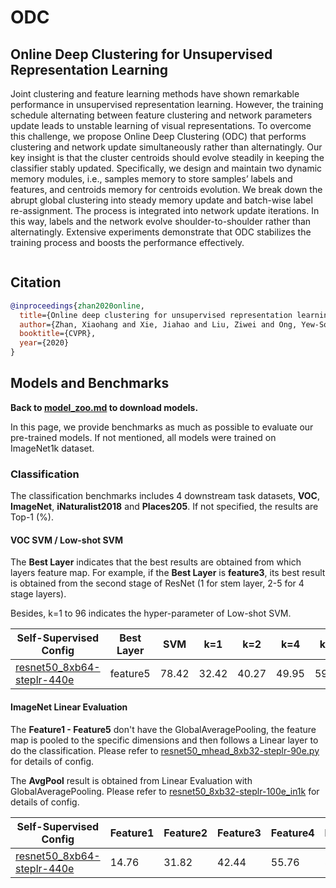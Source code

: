 # ODC

## Online Deep Clustering for Unsupervised Representation Learning

<!-- [ABSTRACT] -->

Joint clustering and feature learning methods have shown remarkable performance in unsupervised representation learning. However, the training schedule alternating between feature clustering and network parameters update leads to unstable learning of visual representations. To overcome this challenge, we propose Online Deep Clustering (ODC) that performs clustering and network update simultaneously rather than alternatingly. Our key insight is that the cluster centroids should evolve steadily in keeping the classifier stably updated. Specifically, we design and maintain two dynamic memory modules, i.e., samples memory to store samples’ labels and features, and centroids memory for centroids evolution. We break down the abrupt global clustering into steady memory update and batch-wise label re-assignment. The process is integrated into network update iterations. In this way, labels and the network evolve shoulder-to-shoulder rather than alternatingly. Extensive experiments demonstrate that ODC stabilizes the training process and boosts the performance effectively.

<!-- [IMAGE] -->
<div align="center">
<img  />
</div>

## Citation

<!-- [ALGORITHM] -->

```bibtex
@inproceedings{zhan2020online,
  title={Online deep clustering for unsupervised representation learning},
  author={Zhan, Xiaohang and Xie, Jiahao and Liu, Ziwei and Ong, Yew-Soon and Loy, Chen Change},
  booktitle={CVPR},
  year={2020}
}
```

## Models and Benchmarks

**Back to [model_zoo.md](../../../docs/model_zoo.md) to download models.**

In this page, we provide benchmarks as much as possible to evaluate our pre-trained models. If not mentioned, all models were trained on ImageNet1k dataset.

### Classification

The classification benchmarks includes 4 downstream task datasets, **VOC**, **ImageNet**,  **iNaturalist2018** and **Places205**. If not specified, the results are  Top-1 (%).

#### VOC SVM / Low-shot SVM

The **Best Layer** indicates that the best results are obtained from which layers feature map. For example, if the **Best Layer** is **feature3**, its best result is obtained from the second stage of ResNet (1 for stem layer, 2-5 for 4 stage layers).

Besides, k=1 to 96 indicates the hyper-parameter of Low-shot SVM.

| Self-Supervised Config                                               | Best Layer | SVM   | k=1   | k=2   | k=4   | k=8   | k=16  | k=32  | k=64  | k=96  |
| -------------------------------------------------------------------- | ---------- | ----- | ----- | ----- | ----- | ----- | ----- | ----- | ----- | ----- |
| [resnet50_8xb64-steplr-440e](odc_resnet50_8xb64-steplr-440e_in1k.py) | feature5   | 78.42 | 32.42 | 40.27 | 49.95 | 59.96 | 65.71 | 69.99 | 73.64 | 75.13 |

#### ImageNet Linear Evaluation

The **Feature1 - Feature5** don't have the GlobalAveragePooling, the feature map is pooled to the specific dimensions and then follows a Linear layer to do the classification. Please refer to [resnet50_mhead_8xb32-steplr-90e.py](../../benchmarks/classification/imagenet/resnet50_mhead_8xb32-steplr-90e_in1k.py) for details of config.

The **AvgPool** result is obtained from Linear Evaluation with GlobalAveragePooling. Please refer to [resnet50_8xb32-steplr-100e_in1k](../../benchmarks/classification/imagenet/resnet50_8xb32-steplr-100e_in1k.py) for details of config.

| Self-Supervised Config                                               | Feature1 | Feature2 | Feature3 | Feature4 | Feature5 | AvgPool |
| -------------------------------------------------------------------- | -------- | -------- | -------- | -------- | -------- | ------- |
| [resnet50_8xb64-steplr-440e](odc_resnet50_8xb64-steplr-440e_in1k.py) | 14.76    | 31.82    | 42.44    | 55.76    | 57.70    | 53.42   |
